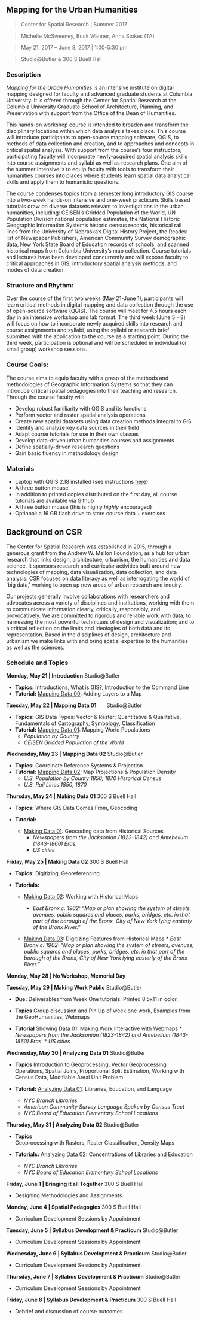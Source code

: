 ## Mapping for the Urban Humanities
>Center for Spatial Research | Summer 2017

>Michelle McSweeney, Buck Wanner, Anna Stokes (TA)

>May 21, 2017 – June 8, 2017 | 1:00-5:30 pm 

>Studio@Butler & 300 S Buell Hall

### Description

*Mapping for the Urban Humanities* is an intensive institute on digital mapping designed for faculty and advanced graduate students at Columbia University. It is offered through the Center for Spatial Research at the Columbia University Graduate School of Architecture, Planning, and Preservation with support from the Office of the Dean of Humanities.  

This hands-on workshop course is intended to broaden and transform the disciplinary locations within which data analysis takes place. This course will introduce participants to open-source mapping software, QGIS, to methods of data collection and creation, and to approaches and concepts in critical spatial analysis. With support from the course’s four instructors, participating faculty will incorporate newly-acquired spatial analysis skills into course assignments and syllabi as well as research plans. One aim of the summer intensive is to equip faculty with tools to transform their humanities courses into places where students learn spatial data analytical skills and apply them to humanistic questions. 

The course condenses topics from a semester long introductory GIS course into a two-week hands-on intensive and one-week practicum. Skills based tutorials draw on diverse datasets relevant to investigations in the urban humanities, including: CEISEN’s Gridded Population of the World, UN Population Division national population estimates, the National Historic Geographic Information System’s historic census records, historical rail lines from the University of Nebraska’s Digital History Project, the Readex list of Newspaper Publishers, American Community Survey demographic data, New York State Board of Education records of schools, and scanned historical maps from Columbia University’s map collection. Course tutorials and lectures have been developed concurrently and will expose faculty to critical approaches in GIS, introductory spatial analysis methods, and modes of data creation.


### Structure and Rhythm: 
Over the course of the first two weeks (May 21-June 1), participants will learn critical methods in digital mapping and data collection through the use of open-source software (QGIS). The course will meet for 4.5 hours each day in an intensive workshop and lab format. The third week (June 5 - 8) will focus on how to incorporate newly acquired skills into research and course assignments and syllabi, using the syllabi or research brief submitted with the application to the course as a starting point. During the third week, participation is optional and will be scheduled in individual (or small group) workshop sessions. 


### Course Goals: 
The course aims to equip faculty with a grasp of the methods and methodologies of Geographic Information Systems so that they can introduce critical spatial pedagogies into their teaching and research. Through the course faculty will:   
* Develop robust familiarity with QGIS and its functions
* Perform vector and raster spatial analysis operations
* Create new spatial datasets using data creation methods integral to GIS
* Identify and analyze key data sources in their field
* Adapt course tutorials for use in their own classes 
* Develop data-driven urban humanities courses and assignments
* Define spatially-driven research questions
* Gain basic fluency in methodology design


### Materials 
* Laptop with QGIS 2.18 installed (see instructions [here](https://github.com/CenterForSpatialResearch/MappingForTheUrbanHumanities_2018/blob/master/Resources/DownloadingQGIS.md))
* A three button mouse
* In addition to printed copies distributed on the first day, all course tutorials are available via [Github](https://github.com/CenterForSpatialResearch/MappingForTheUrbanHumanities_2018/tree/master/Tutorials)
* A three button mouse (this is highly *highly* encouraged)
* Optional: a 16 GB flash drive to store course data + exercises

## Background on CSR 
The Center for Spatial Research was established in 2015, through a generous grant from the Andrew W. Mellon Foundation, as a hub for urban research that links design, architecture, urbanism, the humanities and data science. It sponsors research and curricular activities built around new technologies of mapping, data visualization, data collection, and data analysis. CSR focuses on data literacy as well as interrogating the world of 'big data,' working to open up new areas of urban research and inquiry. 

Our projects generally involve collaborations with researchers and advocates across a variety of disciplines and institutions, working with them to communicate information clearly, critically, responsibly, and provocatively. We are committed to rigorous and reliable work with data; to harnessing the most powerful techniques of design and visualization; and to a critical reflection on the limits and ideologies of both data and its representation. Based in the disciplines of design, architecture and urbanism we make links with and bring spatial expertise to the humanities as well as the sciences.


### Schedule and Topics
**Monday, May 21 | Introduction**
Studio@Butler
* **Topics:** Introductions, What is GIS?, Introduction to the Command Line
* **Tutorial:** [Mapping Data 00](https://github.com/CenterForSpatialResearch/MappingForTheUrbanHumanities_2018/blob/master/Tutorials/01_MappingData00.md): Adding Layers to a Map

**Tuesday, May 22 | Mapping Data 01**      	
Studio@Butler

* **Topics:** GIS Data Types: Vector & Raster; Quantitative & Qualitative, Fundamentals of Cartography, Symbology, Classification			
* **Tutorial:** [Mapping Data 01](https://github.com/CenterForSpatialResearch/MappingForTheUrbanHumanities_2018/blob/master/Tutorials/02_MappingData01.md): Mapping World Populations
	* *Population by Country*
	* *CEISEN Gridded Population of the World*
			

**Wednesday, May 23 | Mapping Data 02**
Studio@Butler
* **Topics:** Coordinate Reference Systems & Projection 							
* **Tutorial:** [Mapping Data 02](https://github.com/CenterForSpatialResearch/MappingForTheUrbanHumanities_2018/blob/master/Tutorials/03_MappingData02.md): Map Projections & Population Density
	* *U.S. Population by County 1850, 1870 Historical Census*
	* *U.S. Rail Lines 1850, 1870*


**Thursday, May 24 | Making Data 01**
300 S Buell Hall
* **Topics:** Where GIS Data Comes From, Geocoding	
						
* **Tutorial:** 
	* [Making Data 01](https://github.com/CenterForSpatialResearch/MappingForTheUrbanHumanities_2018/blob/master/Tutorials/04_MakingData01.md): Geocoding data from Historical Sources
		* *Newspapers from the Jacksonian (1823-1842) and Antebellum (1843-1860) Eras.*
		* *US cities*
	



**Friday, May 25 | Making Data 02**
300 S Buell Hall
* **Topics:** Digitizing, Georeferencing	
						
* **Tutorials:** 
	* [Making Data 02](https://github.com/CenterForSpatialResearch/MappingForTheUrbanHumanities_2018/blob/master/Tutorials/05_MakingData02.md): Working with Historical Maps
		* *East Bronx c. 1902: “Map or plan showing the system of streets, avenues, public squares and places, parks, bridges, etc. in that part of the borough of the Bronx, City of New York lying easterly of the Bronx River.”*

	* [Making Data 03](https://github.com/CenterForSpatialResearch/MappingForTheUrbanHumanities_2018/blob/master/Tutorials/06_MakingData03.md): Digitizing Features from Historical Maps
			* *East Bronx c. 1902: “Map or plan showing the system of streets, avenues, public squares and places, parks, bridges, etc. in that part of the borough of the Bronx, City of New York lying easterly of the Bronx River.”*
				

**Monday, May 28 | No Workshop, Memorial Day**


**Tuesday, May 29 | Making Work Public** 	Studio@Butler

* **Due:** Deliverables from Week One tutorials. Printed 8.5x11 in color.

* **Topics**			Group discussion and Pin Up of week one work, Examples from the GeoHumanities, Webmaps

* **Tutorial** 			Showing Data 01: Making Work Interactive with Webmaps
		* *Newspapers from the Jacksonian (1823-1842) and Antebellum (1843-1860) Eras.*
		* *US cities*

**Wednesday, May 30 | Analyzing Data 01**
Studio@Butler

* **Topics**			Introduction to Geoprocessing, 
			Vector Geoprocessing Operations,
Spatial Joins, Proportional Split Estimation,
Working with Census Data, Modifiable Areal Unit Problem
						
* **Tutorial:**		[Analyzing Data 01](https://github.com/CenterForSpatialResearch/MappingForTheUrbanHumanities_2018/blob/master/Tutorials/08_AnalyzingData01.md): Libraries, Education, and Language
	* *NYC Branch Libraries*
	* *American Community Survey Language Spoken by Census Tract* 
	* *NYC Board of Education Elementary School Locations*


**Thursday, May 31 | Analyzing Data 02**
Studio@Butler

* **Topics**			
			Geoprocessing with Rasters, Raster Classification, Density Maps
						
* **Tutorials:** 	[Analyzing Data 02](https://github.com/CenterForSpatialResearch/MappingForTheUrbanHumanities_2018/blob/master/Tutorials/09_AnalyzingData02.md): Concentrations of Libraries and Education 
	* *NYC Branch Libraries*
	* *NYC Board of Education Elementary School Locations*


**Friday, June 1 | Bringing it all Together**
300 S Buell Hall

* Designing Methodologies and Assignments 


**Monday, June 4 | Spatial Pedagogies**
300 S Buell Hall

* Curriculum Development Sessions by Appointment

**Tuesday, June 5 | Syllabus Development & Practicum**
Studio@Butler
	
* Curriculum Development Sessions by Appointment

**Wednesday, June 6 | Syllabus Development & Practicum**
Studio@Butler

* Curriculum Development Sessions by Appointment

**Thursday, June 7 | Syllabus Development & Practicum**
Studio@Butler

* Curriculum Development Sessions by Appointment

**Friday, June 8 | Syllabus Development & Practicum**
300 S Buell Hall
	
* Debrief and discussion of course outcomes 


